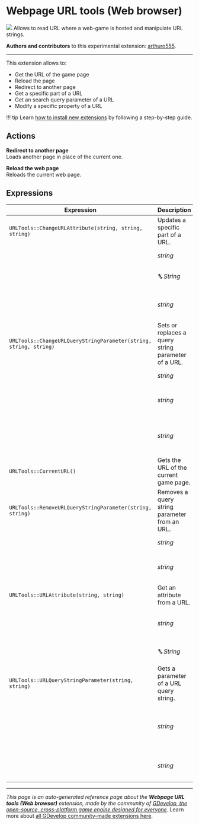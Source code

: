 # Webpage URL tools (Web browser)

<img src="https://resources.gdevelop-app.com/assets/Icons/web.svg" class="extension-icon"></img>
Allows to read URL where a web-game is hosted and manipulate URL strings.

**Authors and contributors** to this experimental extension: [arthuro555](https://gd.games/arthuro555).

---

This extension allows to: 

- Get the URL of the game page
- Reload the page
- Redirect to another page
- Get a specific part of a URL
- Get an search query parameter of a URL
- Modify a specific property of a URL

!!! tip
    Learn [how to install new extensions](/gdevelop5/extensions/search) by following a step-by-step guide.

## Actions

**Redirect to another page**  
Loads another page in place of the current one.

**Reload the web page**  
Reloads the current web page.

## Expressions

| Expression | Description |  |
|-----|-----|-----|
| `URLTools::ChangeURLAttribute(string, string, string)` | Updates a specific part of a URL. ||
| | _string_ | The URL to change |
| | _🔤 String_ | The attribute to update |
| | _string_ | The new value of this attribute |
| `URLTools::ChangeURLQueryStringParameter(string, string, string)` | Sets or replaces a query string parameter of a URL. ||
| | _string_ | The URL to change |
| | _string_ | The query string parameter to update |
| | _string_ | The new value of the query string parameter |
| `URLTools::CurrentURL()` | Gets the URL of the current game page. ||
| `URLTools::RemoveURLQueryStringParameter(string, string)` | Removes a query string parameter from an URL. ||
| | _string_ | The URL to change |
| | _string_ | The query string parameter to remove |
| `URLTools::URLAttribute(string, string)` | Get an attribute from a URL. ||
| | _string_ | The URL to get the attribute from |
| | _🔤 String_ | The attribute to get |
| `URLTools::URLQueryStringParameter(string, string)` | Gets a parameter of a URL query string. ||
| | _string_ | The URL to get a query string parameter from |
| | _string_ | The query string parameter to get |


---

*This page is an auto-generated reference page about the **Webpage URL tools (Web browser)** extension, made by the community of [GDevelop, the open-source, cross-platform game engine designed for everyone](https://gdevelop.io/).* Learn more about [all GDevelop community-made extensions here](/gdevelop5/extensions).